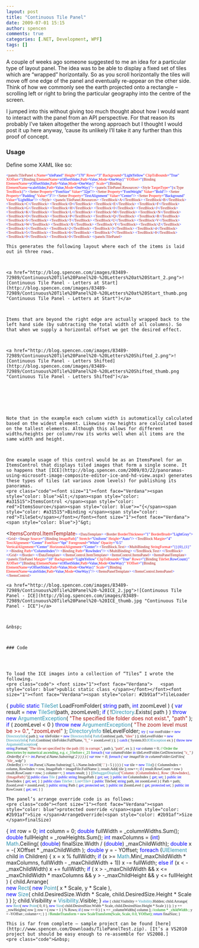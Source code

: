 ```yaml
---
layout: post
title: "Continuous Tile Panel"
date: 2009-07-01 15:15
author: spencen
comments: true
categories: [.NET, Development, WPF]
tags: []
---
```

<p dir="ltr">A couple of weeks ago someone suggested to me an idea for a particular type of layout panel. The idea was to be able to display a fixed set of tiles which are “wrapped” horizontally. So as you scroll horizontally the tiles will move off one edge of the panel and eventually re-appear on the other side. Think of how we commonly see the earth projected onto a rectangle – scrolling left or right to bring the particular geography into the centre of the screen. 
 <p style="margin-right: 0px" dir="ltr">I jumped into this without giving too much thought about how I would want to interact with the panel from an API perspective. For that reason its probably I’ve taken altogether the wrong approach but I thought I would post it up here anyway, ‘cause its unlikely I’ll take it any further than this proof of concept.
 

### Usage

 <p style="margin-right: 0px" dir="ltr">Define some XAML like so:
<a href="http://11011.net/software/vspaste"></a>

<font size="1"><font face="Verdana"><span style="color: blue">&lt;</span><span style="color: #a31515">panels</span><span style="color: blue">:</span><span style="color: #a31515">TilePanel </span><span style="color: red">x</span><span style="color: blue">:</span><span style="color: red">Name</span><span style="color: blue">="tilePanel" </span><span style="color: red">Height</span></font></font><font size="1"><font face="Verdana"><span style="color: blue">="170"
</span><span style="color: red">Rows</span><span style="color: blue">="3" </span><span style="color: red">Background</span><span style="color: blue">="LightYellow" </span><span style="color: red">ClipToBounds</span></font></font><font size="1"><font face="Verdana"><span style="color: blue">="True"
</span><span style="color: red">XOffset</span><span style="color: blue">="{</span><span style="color: #a31515">Binding </span><span style="color: red">ElementName</span><span style="color: blue">=xOffsetSlider,</span><span style="color: red">Path</span><span style="color: blue">=Value,</span><span style="color: red">Mode</span></font></font><font size="1"><font face="Verdana"><span style="color: blue">=OneWay}"
</span><span style="color: red">YOffset</span><span style="color: blue">="{</span><span style="color: #a31515">Binding </span><span style="color: red">ElementName</span><span style="color: blue">=yOffsetSlider,</span><span style="color: red">Path</span><span style="color: blue">=Value,</span><span style="color: red">Mode</span></font></font><font size="1"><font face="Verdana"><span style="color: blue">=OneWay}"
</span><span style="color: red">Scale</span><span style="color: blue">="{</span><span style="color: #a31515">Binding </span><span style="color: red">ElementName</span><span style="color: blue">=scaleSlider,</span><span style="color: red">Path</span><span style="color: blue">=Value,</span><span style="color: red">Mode</span></font></font><font size="1"><font face="Verdana"><span style="color: blue">=OneWay}"&gt;
&lt;</span><span style="color: #a31515">panels</span><span style="color: blue">:</span><span style="color: #a31515">TilePanel.Resources</span></font></font><font size="1"><font face="Verdana"><span style="color: blue">&gt;
&lt;</span><span style="color: #a31515">Style </span><span style="color: red">TargetType</span><span style="color: blue">="{</span><span style="color: #a31515">x</span><span style="color: blue">:</span><span style="color: #a31515">Type </span><span style="color: red">TextBlock</span></font></font><font size="1"><font face="Verdana"><span style="color: blue">}"&gt;
&lt;</span><span style="color: #a31515">Setter </span><span style="color: red">Property</span><span style="color: blue">="FontSize" </span><span style="color: red">Value</span></font></font><font size="1"><font face="Verdana"><span style="color: blue">="32pt"/&gt;
&lt;</span><span style="color: #a31515">Setter </span><span style="color: red">Property</span><span style="color: blue">="FontWeight" </span><span style="color: red">Value</span></font></font><font size="1"><font face="Verdana"><span style="color: blue">="Bold"/&gt;
&lt;</span><span style="color: #a31515">Setter </span><span style="color: red">Property</span><span style="color: blue">="Padding" </span><span style="color: red">Value</span></font></font><font size="1"><font face="Verdana"><span style="color: blue">="3"/&gt;
&lt;</span><span style="color: #a31515">Setter </span><span style="color: red">Property</span><span style="color: blue">="TextAlignment" </span><span style="color: red">Value</span></font></font><font size="1"><font face="Verdana"><span style="color: blue">="Center"/&gt;
&lt;</span><span style="color: #a31515">Setter </span><span style="color: red">Property</span><span style="color: blue">="Background" </span><span style="color: red">Value</span></font></font><font size="1"><font face="Verdana"><span style="color: blue">="LightBlue"/&gt;
&lt;/</span><span style="color: #a31515">Style</span></font></font><font size="1"><font face="Verdana"><span style="color: blue">&gt;
&lt;/</span><span style="color: #a31515">panels</span><span style="color: blue">:</span><span style="color: #a31515">TilePanel.Resources</span></font></font><font size="1"><font face="Verdana"><span style="color: blue">&gt;
&lt;</span><span style="color: #a31515">TextBlock</span><span style="color: blue">&gt;</span><span style="color: #a31515">A</span><span style="color: blue">&lt;/</span><span style="color: #a31515">TextBlock</span></font></font><font size="1"><font face="Verdana"><span style="color: blue">&gt;
&lt;</span><span style="color: #a31515">TextBlock</span><span style="color: blue">&gt;</span><span style="color: #a31515">B</span><span style="color: blue">&lt;/</span><span style="color: #a31515">TextBlock</span></font></font><font size="1"><font face="Verdana"><span style="color: blue">&gt;
&lt;</span><span style="color: #a31515">TextBlock</span><span style="color: blue">&gt;</span><span style="color: #a31515">C</span><span style="color: blue">&lt;/</span><span style="color: #a31515">TextBlock</span></font></font><font size="1"><font face="Verdana"><span style="color: blue">&gt;
&lt;</span><span style="color: #a31515">TextBlock</span><span style="color: blue">&gt;</span><span style="color: #a31515">D</span><span style="color: blue">&lt;/</span><span style="color: #a31515">TextBlock</span></font></font><font size="1"><font face="Verdana"><span style="color: blue">&gt;
&lt;</span><span style="color: #a31515">TextBlock</span><span style="color: blue">&gt;</span><span style="color: #a31515">E</span><span style="color: blue">&lt;/</span><span style="color: #a31515">TextBlock</span></font></font><font size="1"><font face="Verdana"><span style="color: blue">&gt;
&lt;</span><span style="color: #a31515">TextBlock</span><span style="color: blue">&gt;</span><span style="color: #a31515">F</span><span style="color: blue">&lt;/</span><span style="color: #a31515">TextBlock</span></font></font><font size="1"><font face="Verdana"><span style="color: blue">&gt;
&lt;</span><span style="color: #a31515">TextBlock</span><span style="color: blue">&gt;</span><span style="color: #a31515">G</span><span style="color: blue">&lt;/</span><span style="color: #a31515">TextBlock</span></font></font><font size="1"><font face="Verdana"><span style="color: blue">&gt;
&lt;</span><span style="color: #a31515">TextBlock</span><span style="color: blue">&gt;</span><span style="color: #a31515">H</span><span style="color: blue">&lt;/</span><span style="color: #a31515">TextBlock</span></font></font><font size="1"><font face="Verdana"><span style="color: blue">&gt;
&lt;</span><span style="color: #a31515">TextBlock</span><span style="color: blue">&gt;</span><span style="color: #a31515">I</span><span style="color: blue">&lt;/</span><span style="color: #a31515">TextBlock</span></font></font><font size="1"><font face="Verdana"><span style="color: blue">&gt;
&lt;</span><span style="color: #a31515">TextBlock</span><span style="color: blue">&gt;</span><span style="color: #a31515">J</span><span style="color: blue">&lt;/</span><span style="color: #a31515">TextBlock</span></font></font><font size="1"><font face="Verdana"><span style="color: blue">&gt;
&lt;</span><span style="color: #a31515">TextBlock</span><span style="color: blue">&gt;</span><span style="color: #a31515">K</span><span style="color: blue">&lt;/</span><span style="color: #a31515">TextBlock</span></font></font><font size="1"><font face="Verdana"><span style="color: blue">&gt;
&lt;</span><span style="color: #a31515">TextBlock</span><span style="color: blue">&gt;</span><span style="color: #a31515">L</span><span style="color: blue">&lt;/</span><span style="color: #a31515">TextBlock</span></font></font><font size="1"><font face="Verdana"><span style="color: blue">&gt;
&lt;</span><span style="color: #a31515">TextBlock</span><span style="color: blue">&gt;</span><span style="color: #a31515">M</span><span style="color: blue">&lt;/</span><span style="color: #a31515">TextBlock</span></font></font><font size="1"><font face="Verdana"><span style="color: blue">&gt;
&lt;</span><span style="color: #a31515">TextBlock</span><span style="color: blue">&gt;</span><span style="color: #a31515">N</span><span style="color: blue">&lt;/</span><span style="color: #a31515">TextBlock</span></font></font><font size="1"><font face="Verdana"><span style="color: blue">&gt;
&lt;</span><span style="color: #a31515">TextBlock</span><span style="color: blue">&gt;</span><span style="color: #a31515">O</span><span style="color: blue">&lt;/</span><span style="color: #a31515">TextBlock</span></font></font><font size="1"><font face="Verdana"><span style="color: blue">&gt;
&lt;</span><span style="color: #a31515">TextBlock</span><span style="color: blue">&gt;</span><span style="color: #a31515">P</span><span style="color: blue">&lt;/</span><span style="color: #a31515">TextBlock</span></font></font><font size="1"><font face="Verdana"><span style="color: blue">&gt;
&lt;</span><span style="color: #a31515">TextBlock</span><span style="color: blue">&gt;</span><span style="color: #a31515">Q</span><span style="color: blue">&lt;/</span><span style="color: #a31515">TextBlock</span></font></font><font size="1"><font face="Verdana"><span style="color: blue">&gt;
&lt;</span><span style="color: #a31515">TextBlock</span><span style="color: blue">&gt;</span><span style="color: #a31515">R</span><span style="color: blue">&lt;/</span><span style="color: #a31515">TextBlock</span></font></font><font size="1"><font face="Verdana"><span style="color: blue">&gt;
&lt;</span><span style="color: #a31515">TextBlock</span><span style="color: blue">&gt;</span><span style="color: #a31515">S</span><span style="color: blue">&lt;/</span><span style="color: #a31515">TextBlock</span></font></font><font size="1"><font face="Verdana"><span style="color: blue">&gt;
&lt;</span><span style="color: #a31515">TextBlock</span><span style="color: blue">&gt;</span><span style="color: #a31515">T</span><span style="color: blue">&lt;/</span><span style="color: #a31515">TextBlock</span></font></font><font size="1"><font face="Verdana"><span style="color: blue">&gt;
&lt;</span><span style="color: #a31515">TextBlock</span><span style="color: blue">&gt;</span><span style="color: #a31515">U</span><span style="color: blue">&lt;/</span><span style="color: #a31515">TextBlock</span></font></font><font size="1"><font face="Verdana"><span style="color: blue">&gt;
&lt;</span><span style="color: #a31515">TextBlock</span><span style="color: blue">&gt;</span><span style="color: #a31515">V</span><span style="color: blue">&lt;/</span><span style="color: #a31515">TextBlock</span></font></font><font size="1"><font face="Verdana"><span style="color: blue">&gt;
&lt;</span><span style="color: #a31515">TextBlock</span><span style="color: blue">&gt;</span><span style="color: #a31515">W</span><span style="color: blue">&lt;/</span><span style="color: #a31515">TextBlock</span></font></font><font size="1"><font face="Verdana"><span style="color: blue">&gt;
&lt;</span><span style="color: #a31515">TextBlock</span><span style="color: blue">&gt;</span><span style="color: #a31515">X</span><span style="color: blue">&lt;/</span><span style="color: #a31515">TextBlock</span></font></font><font size="1"><font face="Verdana"><span style="color: blue">&gt;
&lt;</span><span style="color: #a31515">TextBlock</span><span style="color: blue">&gt;</span><span style="color: #a31515">Y</span><span style="color: blue">&lt;/</span><span style="color: #a31515">TextBlock</span></font></font><font size="1"><font face="Verdana"><span style="color: blue">&gt;
&lt;</span><span style="color: #a31515">TextBlock</span><span style="color: blue">&gt;</span><span style="color: #a31515">Z</span><span style="color: blue">&lt;/</span><span style="color: #a31515">TextBlock</span></font></font><font size="1"><font face="Verdana"><span style="color: blue">&gt;
&lt;</span><span style="color: #a31515">TextBlock</span><span style="color: blue">&gt;</span><span style="color: #a31515">1</span><span style="color: blue">&lt;/</span><span style="color: #a31515">TextBlock</span></font></font><font size="1"><font face="Verdana"><span style="color: blue">&gt;
&lt;</span><span style="color: #a31515">TextBlock</span><span style="color: blue">&gt;</span><span style="color: #a31515">2</span><span style="color: blue">&lt;/</span><span style="color: #a31515">TextBlock</span></font></font><font size="1"><font face="Verdana"><span style="color: blue">&gt;
&lt;</span><span style="color: #a31515">TextBlock</span><span style="color: blue">&gt;</span><span style="color: #a31515">3</span><span style="color: blue">&lt;/</span><span style="color: #a31515">TextBlock</span></font></font><font size="1"><font face="Verdana"><span style="color: blue">&gt;
&lt;</span><span style="color: #a31515">TextBlock</span><span style="color: blue">&gt;</span><span style="color: #a31515">4</span><span style="color: blue">&lt;/</span><span style="color: #a31515">TextBlock</span></font></font><font size="1"><font face="Verdana"><span style="color: blue">&gt;
&lt;</span><span style="color: #a31515">TextBlock</span><span style="color: blue">&gt;</span><span style="color: #a31515">5</span><span style="color: blue">&lt;/</span><span style="color: #a31515">TextBlock</span></font></font><font size="1"><font face="Verdana"><span style="color: blue">&gt;
&lt;</span><span style="color: #a31515">TextBlock</span><span style="color: blue">&gt;</span><span style="color: #a31515">6</span><span style="color: blue">&lt;/</span><span style="color: #a31515">TextBlock</span></font></font><font size="1"><font face="Verdana"><span style="color: blue">&gt;
&lt;</span><span style="color: #a31515">TextBlock</span><span style="color: blue">&gt;</span><span style="color: #a31515">7</span><span style="color: blue">&lt;/</span><span style="color: #a31515">TextBlock</span></font></font><font size="1"><font face="Verdana"><span style="color: blue">&gt;
&lt;</span><span style="color: #a31515">TextBlock</span><span style="color: blue">&gt;</span><span style="color: #a31515">8</span><span style="color: blue">&lt;/</span><span style="color: #a31515">TextBlock</span></font></font><font size="1"><font face="Verdana"><span style="color: blue">&gt;
&lt;</span><span style="color: #a31515">TextBlock</span><span style="color: blue">&gt;</span><span style="color: #a31515">9</span><span style="color: blue">&lt;/</span><span style="color: #a31515">TextBlock</span></font></font><font size="1"><font face="Verdana"><span style="color: blue">&gt;
&lt;</span><span style="color: #a31515">TextBlock</span><span style="color: blue">&gt;</span><span style="color: #a31515">0</span><span style="color: blue">&lt;/</span><span style="color: #a31515">TextBlock</span></font></font><font size="1"><font face="Verdana"><span style="color: blue">&gt;
&lt;/</span><span style="color: #a31515">panels</span><span style="color: blue">:</span><span style="color: #a31515">TilePanel</span><span style="color: blue">&gt;</span></font></font></pre><a href="http://11011.net/software/vspaste"></a>

    
    This generates the following layout where each of the items is laid out in three rows.
    

    
    <a href="http://blog.spencen.com/images/83489-72989/Continuous%20Tile%20Panel%20-%20Letters%20at%20Start_2.png">![Continuous Tile Panel - Letters at Start](http://blog.spencen.com/images/83489-72989/Continuous%20Tile%20Panel%20-%20Letters%20at%20Start_thumb.png "Continuous Tile Panel - Letters at Start")</a> 
    

    
    Items that are beyond the right edge are actually wrapped back to the left hand side (by subtracting the total width of all columns). So that when we supply a horizontal offset we get the desired effect.
    

    
    <a href="http://blog.spencen.com/images/83489-72989/Continuous%20Tile%20Panel%20-%20Letters%20Shifted_2.png">![Continuous Tile Panel - Letters Shifted](http://blog.spencen.com/images/83489-72989/Continuous%20Tile%20Panel%20-%20Letters%20Shifted_thumb.png "Continuous Tile Panel - Letters Shifted")</a> 
    

    
    
    

    
    Note that in the example each column width is automatically calculated based on the widest element. Likewise row heights are calculated based on the tallest elements. Although this allows for different widths/heights per column/row its works well when all items are the same width and height.
    

    
    One example usage of this control would be as an ItemsPanel for an ItemsControl that displays tiled images that form a single scene. It so happens that [ICE](http://blog.spencen.com/2009/03/22/panoramas-using-microsoft-image-composite-editor-ice-and-hd-view.aspx) generates these types of tiles (at various zoom levels) for publishing its panoramas.
    <pre class="code"><font size="1"><font face="Verdana"><span style="color: blue">&lt;</span><span style="color: #a31515">ItemsControl </span><span style="color: red">ItemsSource</span><span style="color: blue">="{</span><span style="color: #a31515">Binding </span><span style="color: red">TileSet</span></font></font><font size="1"><font face="Verdana"><span style="color: blue">}"&gt;
&lt;</span><span style="color: #a31515">ItemsControl.ItemTemplate</span></font></font><font size="1"><font face="Verdana"><span style="color: blue">&gt;
&lt;</span><span style="color: #a31515">DataTemplate</span></font></font><font size="1"><font face="Verdana"><span style="color: blue">&gt;
&lt;</span><span style="color: #a31515">Border </span><span style="color: red">BorderThickness</span><span style="color: blue">="1" </span><span style="color: red">BorderBrush</span></font></font><font size="1"><font face="Verdana"><span style="color: blue">="LightGray"&gt;
&lt;</span><span style="color: #a31515">Grid</span></font></font><font size="1"><font face="Verdana"><span style="color: blue">&gt;
&lt;</span><span style="color: #a31515">Image </span><span style="color: red">Source</span><span style="color: blue">="{</span><span style="color: #a31515">Binding </span><span style="color: red">ImagePath</span><span style="color: blue">}" </span><span style="color: red">Stretch</span><span style="color: blue">="Uniform" </span><span style="color: red">Height</span></font></font><font size="1"><font face="Verdana"><span style="color: blue">="Auto"/&gt;
</span><span style="color: green">                    </span><span style="color: blue">&lt;</span><span style="color: #a31515">TextBlock </span><span style="color: red">Margin</span><span style="color: blue">="4" </span><span style="color: red">TextAlignment</span><span style="color: blue">="Center" </span><span style="color: red">FontSize</span><span style="color: blue">="6pt" </span><span style="color: red">Foreground</span><span style="color: blue">="White" </span><span style="color: red">Opacity</span><span style="color: blue">="0.5" <br>                                     </span><span style="color: red">VerticalAlignment</span><span style="color: blue">="Center" </span><span style="color: red">HorizontalAlignment</span></font></font><font size="1"><font face="Verdana"><span style="color: blue">="Center"&gt;
&lt;</span><span style="color: #a31515">TextBlock.Text</span></font></font><font size="1"><font face="Verdana"><span style="color: blue">&gt;
&lt;</span><span style="color: #a31515">MultiBinding </span><span style="color: red">StringFormat</span></font></font><font size="1"><font face="Verdana"><span style="color: blue">="{}{0},{1}" &gt;
&lt;</span><span style="color: #a31515">Binding </span><span style="color: red">Path</span></font></font><font size="1"><font face="Verdana"><span style="color: blue">="ColumnIndex"/&gt;
&lt;</span><span style="color: #a31515">Binding </span><span style="color: red">Path</span></font></font><font size="1"><font face="Verdana"><span style="color: blue">="RowIndex"/&gt;
&lt;/</span><span style="color: #a31515">MultiBinding</span></font></font><font size="1"><font face="Verdana"><span style="color: blue">&gt;
&lt;/</span><span style="color: #a31515">TextBlock.Text</span></font></font><font size="1"><font face="Verdana"><span style="color: blue">&gt;
&lt;/</span><span style="color: #a31515">TextBlock</span></font></font><font size="1"><font face="Verdana"><span style="color: blue">&gt;
&lt;/</span><span style="color: #a31515">Grid</span></font></font><font size="1"><font face="Verdana"><span style="color: blue">&gt;
&lt;/</span><span style="color: #a31515">Border</span></font></font><font size="1"><font face="Verdana"><span style="color: blue">&gt;
&lt;/</span><span style="color: #a31515">DataTemplate</span></font></font><font size="1"><font face="Verdana"><span style="color: blue">&gt;
&lt;/</span><span style="color: #a31515">ItemsControl.ItemTemplate</span></font></font><font size="1"><font face="Verdana"><span style="color: blue">&gt;
&lt;</span><span style="color: #a31515">ItemsControl.ItemsPanel</span></font></font><font size="1"><font face="Verdana"><span style="color: blue">&gt;
&lt;</span><span style="color: #a31515">ItemsPanelTemplate</span></font></font><font size="1"><font face="Verdana"><span style="color: blue">&gt;
&lt;</span><span style="color: #a31515">panels</span><span style="color: blue">:</span><span style="color: #a31515">TilePanel </span><span style="color: red">Margin</span><span style="color: blue">="10" </span><span style="color: red">Background</span><span style="color: blue">="LightYellow" </span><span style="color: red">ClipToBounds</span></font></font><font size="1"><font face="Verdana"><span style="color: blue">="True"
</span><span style="color: red">Rows</span><span style="color: blue">="{</span><span style="color: #a31515">Binding </span><span style="color: red">TileSet</span></font></font><font size="1"><font face="Verdana"><span style="color: blue">.RowCount}"
</span><span style="color: red">XOffset</span><span style="color: blue">="{</span><span style="color: #a31515">Binding </span><span style="color: red">ElementName</span><span style="color: blue">=xOffsetSlider,</span><span style="color: red">Path</span><span style="color: blue">=Value,</span><span style="color: red">Mode</span></font></font><font size="1"><font face="Verdana"><span style="color: blue">=OneWay}"
</span><span style="color: red">YOffset</span><span style="color: blue">="{</span><span style="color: #a31515">Binding </span><span style="color: red">ElementName</span><span style="color: blue">=yOffsetSlider,</span><span style="color: red">Path</span><span style="color: blue">=Value,</span><span style="color: red">Mode</span></font></font><font size="1"><font face="Verdana"><span style="color: blue">=OneWay}"
</span><span style="color: red">Scale</span><span style="color: blue">="{</span><span style="color: #a31515">Binding </span><span style="color: red">ElementName</span><span style="color: blue">=scaleSlider,</span><span style="color: red">Path</span><span style="color: blue">=Value,</span><span style="color: red">Mode</span></font></font><font size="1"><font face="Verdana"><span style="color: blue">=OneWay}"/&gt;
&lt;/</span><span style="color: #a31515">ItemsPanelTemplate</span></font></font><font size="1"><font face="Verdana"><span style="color: blue">&gt;
&lt;/</span><span style="color: #a31515">ItemsControl.ItemsPanel</span></font></font><font size="1"><font face="Verdana"><span style="color: blue">&gt;
&lt;/</span><span style="color: #a31515">ItemsControl</span><span style="color: blue">&gt;</span></font></font></pre>

    
    <a href="http://blog.spencen.com/images/83489-72989/Continuous%20Tile%20Panel%20-%20ICE_2.jpg">![Continuous Tile Panel - ICE](http://blog.spencen.com/images/83489-72989/Continuous%20Tile%20Panel%20-%20ICE_thumb.jpg "Continuous Tile Panel - ICE")</a> 
    

    
    &nbsp;
    

    
    ### Code
    
    

    
    To load the ICE images into a collection of “Tiles” I wrote the following.
    <pre class="code"> <font size="1"><font face="Verdana">   <span style="color: blue">public static class </span></font></font><font size="1"><font face="Verdana"><span style="color: #2b91af">TileLoader
</span>{
<span style="color: blue">public static </span><span style="color: #2b91af">TileSet </span>LoadFromFolder( <span style="color: blue">string </span>path, <span style="color: blue">int </span>zoomLevel )
{
<span style="color: blue">var </span>result = <span style="color: blue">new </span><span style="color: #2b91af">TileSet</span>(path, zoomLevel);
<span style="color: blue">if </span>( !<span style="color: #2b91af">Directory</span>.Exists( path ) )
<span style="color: blue">throw new </span><span style="color: #2b91af">ArgumentException</span>( <span style="color: #a31515">"The specified tile folder does not exist."</span>, <span style="color: #a31515">"path" </span>);
<span style="color: blue">if </span>( zoomLevel &lt; 0 )
<span style="color: blue">throw new </span><span style="color: #2b91af">ArgumentException</span>( <span style="color: #a31515">"The zoom level must be &gt;= 0."</span>, <span style="color: #a31515">"zoomLevel" </span>);
<span style="color: #2b91af">DirectoryInfo </span>tileLevelFolder;
</font></font><font size="1"><font face="Verdana"><span style="color: blue">try
</span>{
<span style="color: blue">var </span>rootFolder = <span style="color: blue">new </span><span style="color: #2b91af">DirectoryInfo</span>( path );
<span style="color: blue">var </span>tileFolder = <span style="color: blue">new </span><span style="color: #2b91af">DirectoryInfo</span>( <span style="color: #2b91af">Path</span>.Combine( path, <span style="color: #a31515">"tiles" </span>) );
tileLevelFolder = <span style="color: blue">new </span><span style="color: #2b91af">DirectoryInfo</span>( <span style="color: #2b91af">Path</span>.Combine( tileFolder.FullName, <span style="color: #a31515">"l_" </span>+ zoomLevel ) );
}
<span style="color: blue">catch </span>( System.IO.<span style="color: #2b91af">IOException </span>ex )
{
<span style="color: blue">throw new </span><span style="color: #2b91af">ArgumentException</span>( <br>                    <span style="color: blue">string</span>.Format( <span style="color: #a31515">"The tile set specified by the path {0} is corrupt."</span>, path ), <span style="color: #a31515">"path"</span>, ex );
}
<span style="color: blue">var </span>column = 0;
</font></font><font size="1"><font face="Verdana"><span style="background: #fbfffb; color: green">// Order the directories by numerical ascending, e.g. c_3 before c_21
</span>            <span style="color: blue">foreach </span>( <span style="color: blue">var </span>columnFolder <span style="color: blue">in </span>tileLevelFolder.GetDirectories( <span style="color: #a31515">"c_*" </span>)<br>                                                          .OrderBy( d =&gt; <span style="color: blue">int</span>.Parse( d.Name.Substring( 2 ) ) ) )
{
<span style="color: blue">var </span>row = 0;
<span style="color: blue">foreach </span>( <span style="color: blue">var </span>imageFile <span style="color: blue">in </span>columnFolder.GetFiles( <span style="color: #a31515">"tile_*.wdp" </span>)<br>                                                          .OrderBy( i =&gt; <span style="color: blue">int</span>.Parse( i.Name.Substring( 5, i.Name.IndexOf( <span style="color: #a31515">'.' </span>) - 5 ) ) ) )
{
<span style="color: blue">var </span>tile = <span style="color: blue">new </span><span style="color: #2b91af">Tile</span>() { ColumnIndex = column, RowIndex = row, ImagePath = imageFile.FullName };
result.Add( tile );
row++;
<span style="color: blue">if </span>( result.RowCount &lt; row )
result.RowCount = row;
}
column++;
}
<span style="color: blue">return </span>result;
}
}
[<span style="color: #2b91af">DebuggerDisplay</span>(<span style="color: #a31515">"Column: {ColumnIndex}, Row: {RowIndex}, {ImagePath}"</span>)]
<span style="color: blue">public class </span></font></font><font size="1"><font face="Verdana"><span style="color: #2b91af">Tile
</span>{
<span style="color: blue">public string </span>ImagePath { <span style="color: blue">get</span>; <span style="color: blue">set</span>; }
<span style="color: blue">public int </span>ColumnIndex { <span style="color: blue">get</span>; <span style="color: blue">set</span>; }
<span style="color: blue">public int </span>RowIndex { <span style="color: blue">get</span>; <span style="color: blue">set</span>; }
}
<span style="color: blue">public class </span><span style="color: #2b91af">TileSet </span>: <span style="color: #2b91af">List</span>&lt;<span style="color: #2b91af">Tile</span>&gt;
{
<span style="color: blue">public </span>TileSet( <span style="color: blue">string </span>path, <span style="color: blue">int </span>zoomLevel )
{
Path = path;
ZoomLevel = zoomLevel;
}
<span style="color: blue">public string </span>Path { <span style="color: blue">get</span>; <span style="color: blue">protected set</span>; }
<span style="color: blue">public int </span>ZoomLevel { <span style="color: blue">get</span>; <span style="color: blue">protected set</span>; }
<span style="color: blue">public int </span>RowCount { <span style="color: blue">get</span>; <span style="color: blue">set</span>; }
}</font></font></pre><a href="http://11011.net/software/vspaste"></a>

    
    The panel’s arrange override code is as follows:
    <pre class="code"><font size="1"><font face="Verdana"><span style="color: blue">protected override </span><span style="color: #2b91af">Size </span>ArrangeOverride(<span style="color: #2b91af">Size </span>finalSize)
{
<span style="color: blue">int </span>row = 0;
<span style="color: blue">int </span>column = 0;
<span style="color: blue">double </span>fullWidth = _columnWidths.Sum();
<span style="color: blue">double </span>fullHeight = _rowHeights.Sum();
<span style="color: blue">int </span>maxColumns = (<span style="color: blue">int</span>) <span style="color: #2b91af">Math</span>.Ceiling( (<span style="color: blue">double</span>) finalSize.Width / (<span style="color: blue">double</span>) _maxChildWidth);
<span style="color: blue">double </span>x = -( XOffset * _maxChildWidth );
<span style="color: blue">double </span>y = - YOffset;
<span style="color: blue">foreach </span>(<span style="color: #2b91af">UIElement </span>child <span style="color: blue">in </span>Children)
{
x = x % fullWidth;
<span style="color: blue">if </span>(x &gt;= <span style="color: #2b91af">Math</span>.Min(_maxChildWidth * maxColumns, fullWidth - _maxChildWidth + 1))
x -= fullWidth;
<span style="color: blue">else if </span>(x &lt; - _maxChildWidth)
x += fullWidth;
<span style="color: blue">if </span>( x &gt; -_maxChildWidth &amp;&amp; x &lt;= _maxChildWidth * maxColumns &amp;&amp;
y &gt; -_maxChildHeight &amp;&amp; y &lt;= fullHeight )
{
child.Arrange( <br>                 <span style="color: blue">new </span><span style="color: #2b91af">Rect</span>( <span style="color: blue">new </span><span style="color: #2b91af">Point</span>( x * Scale, y * Scale ), <br>                 <span style="color: blue">new </span><span style="color: #2b91af">Size</span>( child.DesiredSize.Width * Scale, child.DesiredSize.Height * Scale ) ) );
child.Visibility = <span style="color: #2b91af">Visibility</span>.Visible;
}
</font></font><font size="1"><font face="Verdana"><span style="color: blue">else
</span>{
child.Visibility = <span style="color: #2b91af">Visibility</span>.Hidden;
child.Arrange( <span style="color: blue">new </span><span style="color: #2b91af">Rect</span>( <span style="color: blue">new </span><span style="color: #2b91af">Point</span>( 0, 0 ), <span style="color: blue">new </span><span style="color: #2b91af">Size</span>( child.DesiredSize.Width * Scale, child.DesiredSize.Height * Scale ) ) );
}
y += _rowHeights[ row ];
row = ( row + 1 ) % Rows;
<span style="color: blue">if </span>( row == 0 )
{
x += _columnWidths[ column ]; </font></font><font size="1"><font face="Verdana"><span style="background: #fbfffb; color: green">//column * _childWidth ;
</span>            y = -YOffset ;
column++;
}
}
</font></font><font size="1"><font face="Verdana"><span style="background: #fbfffb; color: green">//RenderTransform = new ScaleTransform(Scale, Scale, 0.0, YOffset);
</span>    <span style="color: blue">return </span>finalSize;
}</font></font></pre><a href="http://11011.net/software/vspaste"></a>

    
    This is far from complete – sample project can be found [here](http://www.spencen.com/Downloads/TilePanelTest.zip). [It’s a VS2010 project but should be easy enough to re-assemble for VS2008.]
    <pre class="code">&nbsp;


